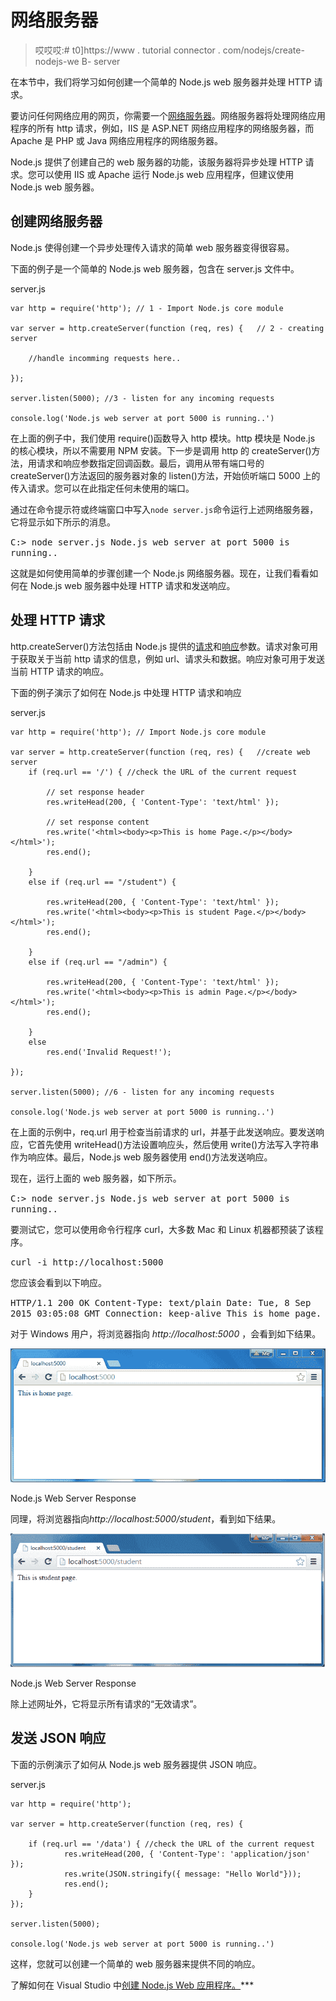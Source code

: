 # 网络服务器

> 哎哎哎:# t0]https://www . tutorial connector . com/nodejs/create-nodejs-we B- server

在本节中，我们将学习如何创建一个简单的 Node.js web 服务器并处理 HTTP 请求。

要访问任何网络应用的网页，你需要一个[网络服务器](https://en.wikipedia.org/wiki/Web_server)。网络服务器将处理网络应用程序的所有 http 请求，例如，IIS 是 ASP.NET 网络应用程序的网络服务器，而 Apache 是 PHP 或 Java 网络应用程序的网络服务器。

Node.js 提供了创建自己的 web 服务器的功能，该服务器将异步处理 HTTP 请求。您可以使用 IIS 或 Apache 运行 Node.js web 应用程序，但建议使用 Node.js web 服务器。

## 创建网络服务器

Node.js 使得创建一个异步处理传入请求的简单 web 服务器变得很容易。

下面的例子是一个简单的 Node.js web 服务器，包含在 server.js 文件中。

server.js 

```
var http = require('http'); // 1 - Import Node.js core module

var server = http.createServer(function (req, res) {   // 2 - creating server

    //handle incomming requests here..

});

server.listen(5000); //3 - listen for any incoming requests

console.log('Node.js web server at port 5000 is running..') 
```

在上面的例子中，我们使用 require()函数导入 http 模块。http 模块是 Node.js 的核心模块，所以不需要用 NPM 安装。下一步是调用 http 的 createServer()方法，用请求和响应参数指定回调函数。最后，调用从带有端口号的 createServer()方法返回的服务器对象的 listen()方法，开始侦听端口 5000 上的传入请求。您可以在此指定任何未使用的端口。

通过在命令提示符或终端窗口中写入`node server.js`命令运行上述网络服务器，它将显示如下所示的消息。

<samp>C:\> node server.js
Node.js web server at port 5000 is running..</samp>

这就是如何使用简单的步骤创建一个 Node.js 网络服务器。现在，让我们看看如何在 Node.js web 服务器中处理 HTTP 请求和发送响应。

## 处理 HTTP 请求

http.createServer()方法包括由 Node.js 提供的[请求](https://nodejs.org/api/http.html#http_http_incomingmessage)和[响应](https://nodejs.org/api/http.html#http_class_http_serverresponse)参数。请求对象可用于获取关于当前 http 请求的信息，例如 url、请求头和数据。响应对象可用于发送当前 HTTP 请求的响应。

下面的例子演示了如何在 Node.js 中处理 HTTP 请求和响应

server.js 

```
var http = require('http'); // Import Node.js core module

var server = http.createServer(function (req, res) {   //create web server
    if (req.url == '/') { //check the URL of the current request

        // set response header
        res.writeHead(200, { 'Content-Type': 'text/html' }); 

        // set response content    
        res.write('<html><body><p>This is home Page.</p></body></html>');
        res.end();

    }
    else if (req.url == "/student") {

        res.writeHead(200, { 'Content-Type': 'text/html' });
        res.write('<html><body><p>This is student Page.</p></body></html>');
        res.end();

    }
    else if (req.url == "/admin") {

        res.writeHead(200, { 'Content-Type': 'text/html' });
        res.write('<html><body><p>This is admin Page.</p></body></html>');
        res.end();

    }
    else
        res.end('Invalid Request!');

});

server.listen(5000); //6 - listen for any incoming requests

console.log('Node.js web server at port 5000 is running..') 
```

在上面的示例中，req.url 用于检查当前请求的 url，并基于此发送响应。要发送响应，它首先使用 writeHead()方法设置响应头，然后使用 write()方法写入字符串作为响应体。最后，Node.js web 服务器使用 end()方法发送响应。

现在，运行上面的 web 服务器，如下所示。

<samp>C:\> node server.js
Node.js web server at port 5000 is running..</samp>

要测试它，您可以使用命令行程序 curl，大多数 Mac 和 Linux 机器都预装了该程序。

<samp>curl -i http://localhost:5000</samp>

您应该会看到以下响应。

<samp>HTTP/1.1 200 OK
Content-Type: text/plain
Date: Tue, 8 Sep 2015 03:05:08 GMT
Connection: keep-alive
This is home page.</samp> 

对于 Windows 用户，将浏览器指向 *http://localhost:5000* ，会看到如下结果。

[![](img/6766893d5c38d3afb71d7096a739b1e4.png)](../../Content/images/nodejs/webserver-response.png)

Node.js Web Server Response



同理，将浏览器指向*http://localhost:5000/student*，看到如下结果。

[![](img/9c10351a4245f25a871adee78110268e.png)](../../Content/images/nodejs/webserver-response2.png)

Node.js Web Server Response



除上述网址外，它将显示所有请求的“无效请求”。

## 发送 JSON 响应

下面的示例演示了如何从 Node.js web 服务器提供 JSON 响应。

server.js 

```
var http = require('http'); 

var server = http.createServer(function (req, res) {   

    if (req.url == '/data') { //check the URL of the current request
            res.writeHead(200, { 'Content-Type': 'application/json' });
            res.write(JSON.stringify({ message: "Hello World"}));  
            res.end();  
    }
});

server.listen(5000);

console.log('Node.js web server at port 5000 is running..') 
```

这样，您就可以创建一个简单的 web 服务器来提供不同的响应。

了解如何在 Visual Studio 中[创建 Node.js Web 应用程序。](/articles/create-nodejs-web-application-in-visual-studio)***